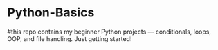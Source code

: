 # Python-Basics
#this repo contains my beginner Python projects — conditionals, loops, OOP, and file handling. Just getting started!

